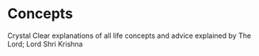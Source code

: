 # Concepts
Crystal Clear explanations of all life concepts and advice explained by The Lord; Lord Shri Krishna

